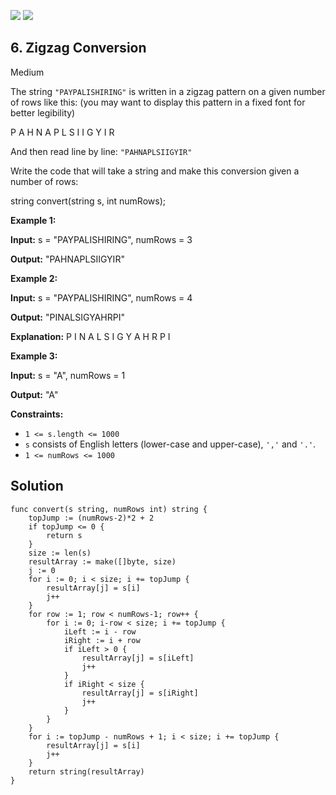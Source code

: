 [![](https://img.shields.io/github/stars/LeetCode-Top-Interview-150/LeetCode-Top-Interview-150?label=Stars&style=flat-square)](https://github.com/LeetCode-Top-Interview-150/LeetCode-Top-Interview-150)
[![](https://img.shields.io/github/forks/LeetCode-Top-Interview-150/LeetCode-Top-Interview-150?label=Fork%20me%20on%20GitHub%20&style=flat-square)](https://github.com/LeetCode-Top-Interview-150/LeetCode-Top-Interview-150/fork)

## 6\. Zigzag Conversion

Medium

The string `"PAYPALISHIRING"` is written in a zigzag pattern on a given number of rows like this: (you may want to display this pattern in a fixed font for better legibility)

P A H N A P L S I I G Y I R 

And then read line by line: `"PAHNAPLSIIGYIR"`

Write the code that will take a string and make this conversion given a number of rows:

string convert(string s, int numRows); 

**Example 1:**

**Input:** s = "PAYPALISHIRING", numRows = 3

**Output:** "PAHNAPLSIIGYIR" 

**Example 2:**

**Input:** s = "PAYPALISHIRING", numRows = 4

**Output:** "PINALSIGYAHRPI"

**Explanation:** P I N A L S I G Y A H R P I 

**Example 3:**

**Input:** s = "A", numRows = 1

**Output:** "A" 

**Constraints:**

*   `1 <= s.length <= 1000`
*   `s` consists of English letters (lower-case and upper-case), `','` and `'.'`.
*   `1 <= numRows <= 1000`

## Solution

```golang
func convert(s string, numRows int) string {
	topJump := (numRows-2)*2 + 2
	if topJump <= 0 {
		return s
	}
	size := len(s)
	resultArray := make([]byte, size)
	j := 0
	for i := 0; i < size; i += topJump {
		resultArray[j] = s[i]
		j++
	}
	for row := 1; row < numRows-1; row++ {
		for i := 0; i-row < size; i += topJump {
			iLeft := i - row
			iRight := i + row
			if iLeft > 0 {
				resultArray[j] = s[iLeft]
				j++
			}
			if iRight < size {
				resultArray[j] = s[iRight]
				j++
			}
		}
	}
	for i := topJump - numRows + 1; i < size; i += topJump {
		resultArray[j] = s[i]
		j++
	}
	return string(resultArray)
}
```